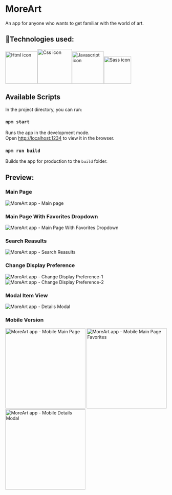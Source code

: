 # MoreArt

An app for anyone who wants to get familiar with the world of art.

## 🚀Technologies used:
<img src="https://i.ibb.co/Sw7tMWz/htmlIcon.png" alt="Html icon" width="100" /><img src="https://i.ibb.co/hWxYX5x/cssIcon.png" alt="Css icon" width="108" /><img src="https://i.ibb.co/ws3Sq9X/jsIcon.png" alt="Javascript icon" width="100" /><img src="https://i.ibb.co/XCjffYH/sassIcon.png" alt="Sass icon" height="85" />

## Available Scripts

In the project directory, you can run:

### `npm start`

Runs the app in the development mode.<br />
Open [http://localhost:1234](http://localhost:1234) to view it in the browser.

### `npm run build`

Builds the app for production to the `build` folder.<br />

## Preview:
### Main Page
<img src="https://i.ibb.co/wLHZD95/MainPage.jpg" alt="MoreArt app - Main page" />

### Main Page With Favorites Dropdown
<img src="https://i.ibb.co/QCC0rfN/Favorites.jpg" alt="MoreArt app - Main Page With Favorites Dropdown" />

### Search Reasults
<img src="https://i.ibb.co/njdnyv5/Search-Results.jpg" alt="MoreArt app - Search Reasults" />

### Change Display Preference
<img src="https://i.ibb.co/4R92VZ4/Open-Filter.jpg" alt="MoreArt app - Change Display Preference-1" />
<img src="https://i.ibb.co/Zmw5Vbj/Change-Filter.jpg" alt="MoreArt app - Change Display Preference-2" />

### Modal Item View
<img src="https://i.ibb.co/grH08XT/Details-Modal.jpg" alt="MoreArt app - Details Modal" />

### Mobile Version
<img src="https://i.ibb.co/TKhGyjh/Mobile-Main.jpg" alt="MoreArt app - Mobile Main Page" width="250" /> <img src="https://i.ibb.co/4V7CM6Z/Mobile-Favorites.jpg" alt="MoreArt app - Mobile Main Page Favorites" width="250" /> <img src="https://i.ibb.co/n0dB22m/Mobile-Modal.jpg" alt="MoreArt app - Mobile Details Modal" width="250" />
